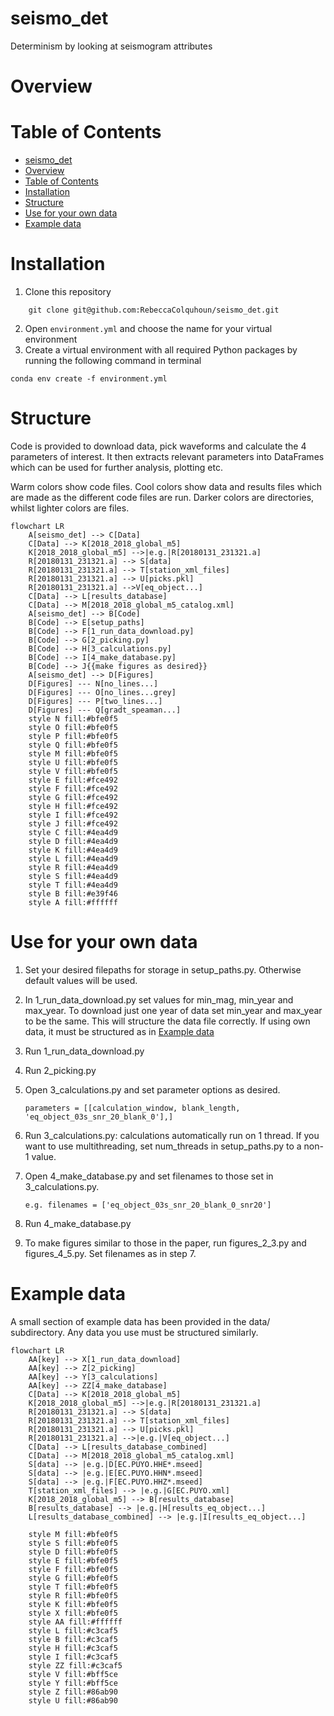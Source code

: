 # seismo_det
Determinism by looking at seismogram attributes

# Overview

# Table of Contents

- [seismo\_det](#seismo_det)
- [Overview](#overview)
- [Table of Contents](#table-of-contents)
- [Installation](#installation)
- [Structure](#structure)
- [Use for your own data](#use-for-your-own-data)
- [Example data](#example-data)




# Installation

1. Clone this repository
```
    git clone git@github.com:RebeccaColquhoun/seismo_det.git
```
2. Open `environment.yml` and choose the name for your virtual environment
3. Create a virtual environment with all required Python packages by running the following command in terminal
```
conda env create -f environment.yml
```

# Structure

Code is provided to download data, pick waveforms and calculate the 4 parameters of interest. It then extracts relevant parameters into DataFrames which can be used for further analysis, plotting etc.

Warm colors show code files. Cool colors show data and results files which are made as the different code files are run.
Darker colors are directories, whilst lighter colors are files.

```mermaid
flowchart LR
    A[seismo_det] --> C[Data]
    C[Data] --> K[2018_2018_global_m5]
    K[2018_2018_global_m5] -->|e.g.|R[20180131_231321.a]
    R[20180131_231321.a] --> S[data]
    R[20180131_231321.a] --> T[station_xml_files]
    R[20180131_231321.a] --> U[picks.pkl]
    R[20180131_231321.a] -->V[eq_object...]
    C[Data] --> L[results_database]
    C[Data] --> M[2018_2018_global_m5_catalog.xml]
    A[seismo_det] --> B[Code]
    B[Code] --> E[setup_paths]
    B[Code] --> F[1_run_data_download.py]
    B[Code] --> G[2_picking.py]
    B[Code] --> H[3_calculations.py]
    B[Code] --> I[4_make_database.py]
    B[Code] --> J{{make figures as desired}}
    A[seismo_det] --> D[Figures]
    D[Figures] --- N[no_lines...]
    D[Figures] --- O[no_lines...grey]
    D[Figures] --- P[two_lines...]
    D[Figures] --- Q[gradt_speaman...]
    style N fill:#bfe0f5
    style O fill:#bfe0f5
    style P fill:#bfe0f5
    style Q fill:#bfe0f5
    style M fill:#bfe0f5
    style U fill:#bfe0f5
    style V fill:#bfe0f5
    style E fill:#fce492
    style F fill:#fce492
    style G fill:#fce492
    style H fill:#fce492
    style I fill:#fce492
    style J fill:#fce492
    style C fill:#4ea4d9
    style D fill:#4ea4d9
    style K fill:#4ea4d9
    style L fill:#4ea4d9
    style R fill:#4ea4d9
    style S fill:#4ea4d9
    style T fill:#4ea4d9
    style B fill:#e39f46
    style A fill:#ffffff
```


# Use for your own data
1. Set your desired filepaths for storage in setup_paths.py. Otherwise default values will be used.
2. In 1_run_data_download.py set values for min_mag, min_year and max_year. To download just one year of data set min_year and max_year to be the same. This will structure the data file correctly. If using own data, it must be structured as in [Example data](#example-data)
3. Run 1_run_data_download.py
4. Run 2_picking.py
5. Open 3_calculations.py and set parameter options as desired.
   
   ```parameters = [[calculation_window, blank_length, 'eq_object_03s_snr_20_blank_0'],]```

7. Run 3_calculations.py: calculations automatically run on 1 thread. If you want to use multithreading, set num_threads in setup_paths.py to a non-1 value.
8. Open 4_make_database.py and set filenames to those set in 3_calculations.py.
   
   ```e.g. filenames = ['eq_object_03s_snr_20_blank_0_snr20']```

10. Run 4_make_database.py
11. To make figures similar to those in the paper, run figures_2_3.py and figures_4_5.py. Set filenames as in step 7.

# Example data
A small section of example data has been provided in the data/ subdirectory. Any data you use must be structured similarly. 
```mermaid
flowchart LR
    AA[key] --> X[1_run_data_download]
    AA[key] --> Z[2_picking]
    AA[key] --> Y[3_calculations]
    AA[key] --> ZZ[4_make_database]
    C[Data] --> K[2018_2018_global_m5]
    K[2018_2018_global_m5] -->|e.g.|R[20180131_231321.a]
    R[20180131_231321.a] --> S[data]
    R[20180131_231321.a] --> T[station_xml_files]
    R[20180131_231321.a] --> U[picks.pkl]
    R[20180131_231321.a] -->|e.g.|V[eq_object...]
    C[Data] --> L[results_database_combined]
    C[Data] --> M[2018_2018_global_m5_catalog.xml]
    S[data] --> |e.g.|D[EC.PUYO.HHE*.mseed]
    S[data] --> |e.g.|E[EC.PUYO.HHN*.mseed]
    S[data] --> |e.g.|F[EC.PUYO.HHZ*.mseed]
    T[station_xml_files] --> |e.g.|G[EC.PUYO.xml]
    K[2018_2018_global_m5] --> B[results_database]
    B[results_database] --> |e.g.|H[results_eq_object...]
    L[results_database_combined] --> |e.g.|I[results_eq_object...]

    style M fill:#bfe0f5
    style S fill:#bfe0f5
    style D fill:#bfe0f5
    style E fill:#bfe0f5
    style F fill:#bfe0f5
    style G fill:#bfe0f5
    style T fill:#bfe0f5
    style R fill:#bfe0f5
    style K fill:#bfe0f5
    style X fill:#bfe0f5
    style AA fill:#ffffff
    style L fill:#c3caf5
    style B fill:#c3caf5
    style H fill:#c3caf5
    style I fill:#c3caf5
    style ZZ fill:#c3caf5
    style V fill:#bff5ce
    style Y fill:#bff5ce
    style Z fill:#86ab90
    style U fill:#86ab90
```





